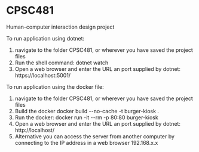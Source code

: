 # CPSC481
Human-computer interaction design project


To run application using dotnet:

1. navigate to the folder CPSC481, or wherever you have saved the project files
2. Run the shell command:
    dotnet watch
3. Open a web browser and enter the URL an port supplied by dotnet:
    https://localhost:5001/


To run application using the docker file:
1. navigate to the folder CPSC481, or wherever you have saved the project files
2. Build the docker
    docker build --no-cache -t burger-kiosk .
3. Run the docker:
    docker run -it --rm -p 80:80 burger-kiosk
3. Open a web browser and enter the URL an port supplied by dotnet:
    http://localhost/
4. Alternative you can access the server from another computer by connecting to the IP address in a web browser
    192.168.x.x
